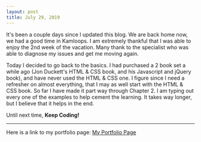 ```yaml
---
layout: post
title: July 29, 2019
---
```


It's been a couple days since I updated this blog.  We are back home now, we had a good time in Kamloops. I am extremely thankful that I was able to enjoy the 2nd week of the vacation.  Many thank to the specialist who was able to diagnose my issues and get me moving again. 

Today I decided to go back to the basics.  I had purchased a 2 book set a while ago (Jon Duckett's HTML & CSS book, and his Javascript and jQuery book), and have never used the HTML & CSS one.  I figure since I need a refresher on almost everything, that I may as well start with the HTML & CSS book.  So far I have made it part way through Chapter 2.  I am typing out every one of the examples to help cement the learning.  It takes way longer, but I believe that it helps in the end. 

Until next time, **Keep Coding!**

---

Here is a link to my portfolio page:
[My Portfolio Page](https://dragon8029.github.io/Portfolio/)




